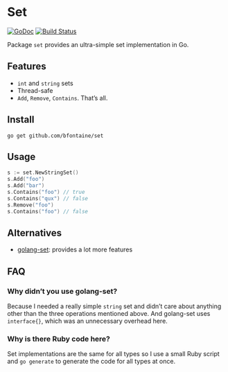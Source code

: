 # Set

[![GoDoc](https://godoc.org/github.com/bfontaine/set?status.svg)](https://godoc.org/github.com/bfontaine/set)
[![Build Status](https://travis-ci.org/bfontaine/set.svg?branch=master)](https://travis-ci.org/bfontaine/set)

Package `set` provides an ultra-simple set implementation in Go.

## Features

* `int` and `string` sets
* Thread-safe
* `Add`, `Remove`, `Contains`. That’s all.

## Install

    go get github.com/bfontaine/set

## Usage

```go
s := set.NewStringSet()
s.Add("foo")
s.Add("bar")
s.Contains("foo") // true
s.Contains("qux") // false
s.Remove("foo")
s.Contains("foo") // false
```

## Alternatives

* [golang-set](https://github.com/deckarep/golang-set): provides a lot more
  features

## FAQ

### Why didn’t you use golang-set?

Because I needed a really simple `string` set and didn’t care about anything
other than the three operations mentioned above. And golang-set uses
`interface{}`, which was an unnecessary overhead here.

### Why is there Ruby code here?

Set implementations are the same for all types so I use a small Ruby script and
`go generate` to generate the code for all types at once.
